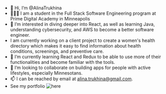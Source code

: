 - 👋 Hi, I’m @AlinaTrukhina
- 🧑🏼‍💻 I am a student in the Full Stack Software Engineering program at Prime Digital Academy in Minneapolis
- 👀 I’m interested in diving deeper into React, as well as learning Java, understanding cybersecurity, and AWS to become a better software engineer.
- I am currently working on a client project to create a women's health directory which makes it easy to find information about health conditions, screenings, and preventive care.
- 🌱 I’m currently learning React and Redux to be able to use more of their functionalities and become familiar with the tools.
- 💞️ I’m looking to collaborate on building apps for people with active lifestyles, especially Minnesotans.
- 📫 I can be reached by email at alina.trukhina@gmail.com.
- See my portfolio ![here](https://alina-trukhina-portfolio.vercel.app/)

<!---
AlinaTrukhina/AlinaTrukhina is a ✨ special ✨ repository because its `README.md` (this file) appears on your GitHub profile.
You can click the Preview link to take a look at your changes.
--->
